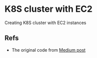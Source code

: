 # K8S cluster with EC2

Creating K8S cluster with EC2 instances

## Refs

- The original code from [Medium post](https://medium.com/@yakuphanbilgic3/project-creating-a-kubernetes-cluster-with-terraform-on-aws-6896f78e20ea)